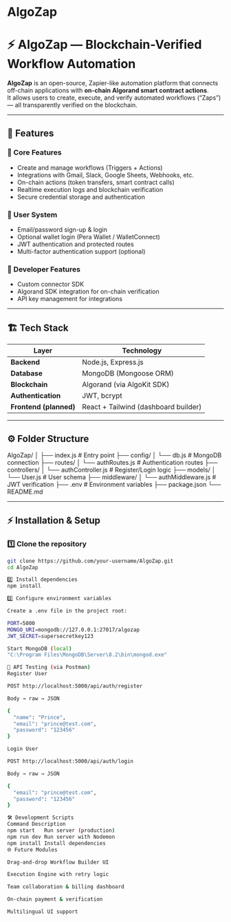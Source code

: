 # AlgoZap
# ⚡ AlgoZap — Blockchain-Verified Workflow Automation

**AlgoZap** is an open-source, Zapier-like automation platform that connects off-chain applications with **on-chain Algorand smart contract actions**.  
It allows users to create, execute, and verify automated workflows (“Zaps”) — all transparently verified on the blockchain.

---

## 🚀 Features

### 🧩 Core Features
- Create and manage workflows (Triggers + Actions)
- Integrations with Gmail, Slack, Google Sheets, Webhooks, etc.
- On-chain actions (token transfers, smart contract calls)
- Realtime execution logs and blockchain verification
- Secure credential storage and authentication

### 🔐 User System
- Email/password sign-up & login
- Optional wallet login (Pera Wallet / WalletConnect)
- JWT authentication and protected routes
- Multi-factor authentication support (optional)

### 🧠 Developer Features
- Custom connector SDK
- Algorand SDK integration for on-chain verification
- API key management for integrations

---

## 🏗️ Tech Stack

| Layer | Technology |
|-------|-------------|
| **Backend** | Node.js, Express.js |
| **Database** | MongoDB (Mongoose ORM) |
| **Blockchain** | Algorand (via AlgoKit SDK) |
| **Authentication** | JWT, bcrypt |
| **Frontend (planned)** | React + Tailwind (dashboard builder) |

---

## ⚙️ Folder Structure
AlgoZap/
│
├── index.js # Entry point
├── config/
│ └── db.js # MongoDB connection
├── routes/
│ └── authRoutes.js # Authentication routes
├── controllers/
│ └── authController.js # Register/Login logic
├── models/
│ └── User.js # User schema
├── middleware/
│ └── authMiddleware.js # JWT verification
├── .env # Environment variables
├── package.json
└── README.md


---

## ⚡ Installation & Setup

### 1️⃣ Clone the repository
```bash
git clone https://github.com/your-username/AlgoZap.git
cd AlgoZap

2️⃣ Install dependencies
npm install

3️⃣ Configure environment variables

Create a .env file in the project root:

PORT=5000
MONGO_URI=mongodb://127.0.0.1:27017/algozap
JWT_SECRET=supersecretkey123

Start MongoDB (local)
"C:\Program Files\MongoDB\Server\8.2\bin\mongod.exe"

🧪 API Testing (via Postman)
Register User

POST http://localhost:5000/api/auth/register

Body → raw → JSON

{
  "name": "Prince",
  "email": "prince@test.com",
  "password": "123456"
}

Login User

POST http://localhost:5000/api/auth/login

Body → raw → JSON

{
  "email": "prince@test.com",
  "password": "123456"
}

🛠️ Development Scripts
Command	Description
npm start	Run server (production)
npm run dev	Run server with Nodemon
npm install	Install dependencies
🌐 Future Modules

Drag-and-drop Workflow Builder UI

Execution Engine with retry logic

Team collaboration & billing dashboard

On-chain payment & verification

Multilingual UI support
